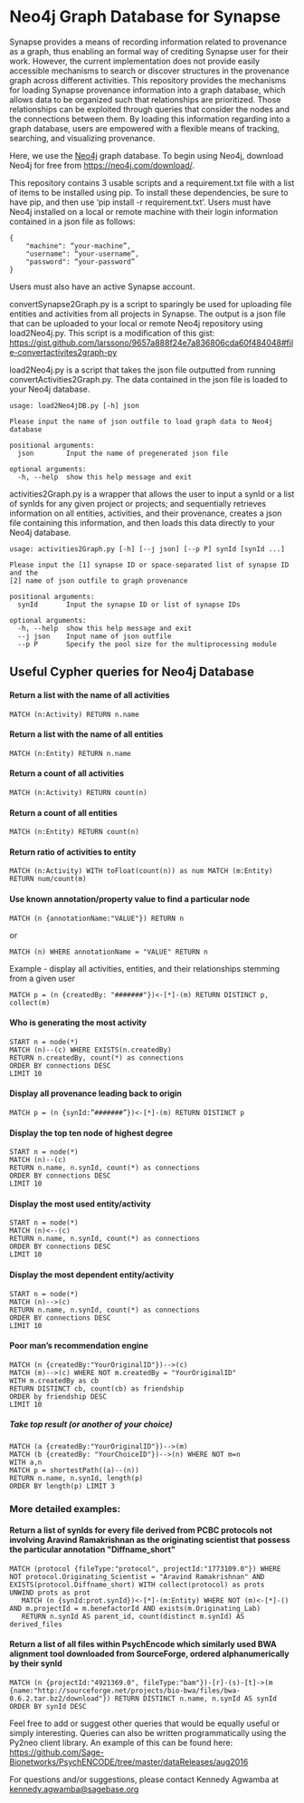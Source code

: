 # Neo4j Graph Database for Synapse

Synapse provides a means of recording information related to provenance as a graph, thus enabling an formal way of crediting Synapse user for their work. However, the current implementation does not provide easily accessible mechanisms to search or discover structures in the provenance graph across different activities. This repository provides the mechanisms for loading Synapse provenance information into a graph database, which allows data to be organized such that relationships are prioritized. Those relationships can be exploited through queries that consider the nodes and the connections between them. By loading this information regarding into a graph database, users are empowered with a flexible means of tracking, searching, and visualizing provenance.

Here, we use the [Neo4j](https://neo4j.com/) graph database. To begin using Neo4j, download Neo4j for free from https://neo4j.com/download/.

This repository contains 3 usable scripts and a requirement.txt file with a list of items to be installed using pip. To install these dependencies, be sure to have pip, and then use ‘pip install -r requirement.txt’. Users must have Neo4j installed on a local or remote machine with their login information contained in a json file as follows:
```
{
    "machine": “your-machine”,
    "username": “your-username”,
    "password": “your-password”
}
```
Users must also have an active Synapse account.

convertSynapse2Graph.py is a script to sparingly be used for uploading file entities and activities from all projects in Synapse. The output is a json file that can be uploaded to your local or remote Neo4j repository using load2Neo4j.py. This script is a modification of this gist: https://gist.github.com/larssono/9657a888f24e7a836806cda60f484048#file-convertactivites2graph-py

load2Neo4j.py is a script that takes the json file outputted from running convertActivities2Graph.py. The data contained in the json file is loaded to your Neo4j database.
```
usage: load2Neo4jDB.py [-h] json

Please input the name of json outfile to load graph data to Neo4j database

positional arguments:
  json        Input the name of pregenerated json file

optional arguments:
  -h, --help  show this help message and exit
```
activities2Graph.py is a wrapper that allows the user to input a synId or a list of synIds for any given project or projects; and sequentially retrieves information on all entities, activities, and their provenance, creates a json file containing this information, and then loads this data directly to your Neo4j database. 
```
usage: activities2Graph.py [-h] [--j json] [--p P] synId [synId ...]

Please input the [1] synapse ID or space-separated list of synapse ID and the
[2] name of json outfile to graph provenance

positional arguments:
  synId       Input the synapse ID or list of synapse IDs

optional arguments:
  -h, --help  show this help message and exit
  --j json    Input name of json outfile
  --p P       Specify the pool size for the multiprocessing module
```


## Useful Cypher queries for Neo4j Database


#### Return a list with the name of all activities
```
MATCH (n:Activity) RETURN n.name
```
#### Return a list with the name of all entities
```
MATCH (n:Entity) RETURN n.name
```
#### Return a count of all activities
```
MATCH (n:Activity) RETURN count(n)
```
#### Return a count of all entities
```
MATCH (n:Entity) RETURN count(n)
```
#### Return ratio of activities to entity
```
MATCH (n:Activity) WITH toFloat(count(n)) as num MATCH (m:Entity) RETURN num/count(m)
```
#### Use known annotation/property value to find a particular node
```
MATCH (n {annotationName:"VALUE"}) RETURN n
```
or
```
MATCH (n) WHERE annotationName = "VALUE" RETURN n
```
Example - display all activities, entities, and their relationships stemming from a given user
```
MATCH p = (n {createdBy: "#######"})<-[*]-(m) RETURN DISTINCT p, collect(m)
```

#### Who is generating the most activity
```
START n = node(*) 
MATCH (n)--(c) WHERE EXISTS(n.createdBy)
RETURN n.createdBy, count(*) as connections
ORDER BY connections DESC
LIMIT 10
```

#### Display all provenance leading back to origin
```
MATCH p = (n {synId:”#######”})<-[*]-(m) RETURN DISTINCT p
```

#### Display the top ten node of highest degree
```
START n = node(*) 
MATCH (n)--(c)
RETURN n.name, n.synId, count(*) as connections
ORDER BY connections DESC
LIMIT 10
```

#### Display the most used entity/activity
```
START n = node(*) 
MATCH (n)<--(c)
RETURN n.name, n.synId, count(*) as connections
ORDER BY connections DESC
LIMIT 10
```

#### Display the most dependent entity/activity
```
START n = node(*) 
MATCH (n)-->(c)
RETURN n.name, n.synId, count(*) as connections
ORDER BY connections DESC
LIMIT 10
```

#### Poor man’s recommendation engine
```
MATCH (n {createdBy:"YourOriginalID"})-->(c)
MATCH (m)-->(c) WHERE NOT m.createdBy = "YourOriginalID"
WITH m.createdBy as cb
RETURN DISTINCT cb, count(cb) as friendship
ORDER by friendship DESC
LIMIT 10
```
##### Take top result (or another of your choice)
```
MATCH (a {createdBy:"YourOriginalID"})-->(m)
MATCH (b {createdBy: "YourChoiceID"})-->(n) WHERE NOT m=n
WITH a,n
MATCH p = shortestPath((a)--(n))
RETURN n.name, n.synId, length(p)
ORDER BY length(p) LIMIT 3
```
### More detailed examples:

#### Return a list of synIds for every file derived from PCBC protocols not involving Aravind Ramakrishnan as the originating scientist that possess the particular annotation "Diffname_short"
```
MATCH (protocol {fileType:"protocol", projectId:"1773109.0"}) WHERE NOT protocol.Originating_Scientist = "Aravind Ramakrishnan" AND EXISTS(protocol.Diffname_short) WITH collect(protocol) as prots
UNWIND prots as prot
   MATCH (n {synId:prot.synId})<-[*]-(m:Entity) WHERE NOT (m)<-[*]-() AND m.projectId = m.benefactorId AND exists(m.Originating_Lab)
   RETURN n.synId AS parent_id, count(distinct m.synId) AS derived_files
```

#### Return a list of all files within PsychEncode which similarly used BWA alignment tool downloaded from SourceForge, ordered alphanumerically by their synId 
```
MATCH (n {projectId:"4921369.0", fileType:"bam"})-[r]-(s)-[t]->(m {name:"http://sourceforge.net/projects/bio-bwa/files/bwa-0.6.2.tar.bz2/download"}) RETURN DISTINCT n.name, n.synId AS synId ORDER BY synId DESC
```


Feel free to add or suggest other queries that would be equally useful or simply interesting. Queries can also be written programmatically using the Py2neo client library. An example of this can be found here: https://github.com/Sage-Bionetworks/PsychENCODE/tree/master/dataReleases/aug2016

For questions and/or suggestions, please contact Kennedy Agwamba at kennedy.agwamba@sagebase.org
